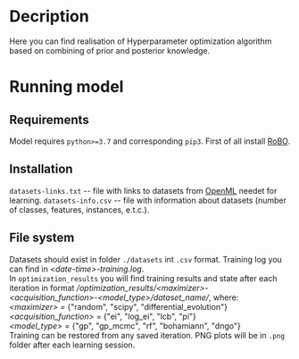 # Decription
Here you can find realisation of Hyperparameter optimization algorithm based on combining of prior and posterior knowledge.

# Running model
## Requirements
Model requires ```python>=3.7``` and corresponding ```pip3```.
First of all install [RoBO](http://automl.github.io/RoBO/installation.html).

## Installation
```datasets-links.txt``` -- file with links to datasets from [OpenML](https://www.openml.org/home) needet for learning.
```datasets-info.csv``` -- file with information about datasets (number of classes, features, instances, e.t.c.).

## File system
Datasets should exist in folder ```./datasets``` int ```.csv``` format.
Training log you can find in _\<date-time\>-training.log_.<br>
In ```optimization_results``` you will find training results and state after each iteration in format _/optimization_results/\<maximizer\>-\<acquisition_function\>-\<model_type\>/dataset_name/_, where:<br>
_\<maximizer\>_ = {"random", "scipy", "differential_evolution"}<br>
_\<acquisition_function\>_ = {"ei", "log_ei", "lcb", "pi"}<br>
_\<model_type\>_ = {"gp", "gp_mcmc", "rf", "bohamiann", "dngo"}<br>
Training can be restored from any saved iteration.
PNG plots will be in ```.png``` folder after each learning session.
